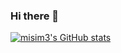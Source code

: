 ### Hi there 👋

[![misim3's GitHub stats](https://github-readme-stats.vercel.app/api?username=misim3)](https://github.com/anuraghazra/github-readme-stats)

<!--
**misim3/misim3** is a ✨ _special_ ✨ repository because its `README.md` (this file) appears on your GitHub profile.

Here are some ideas to get you started:

- 🔭 I’m currently working on ...
- 🌱 I’m currently learning ...
- 👯 I’m looking to collaborate on ...
- 🤔 I’m looking for help with ...
- 💬 Ask me about ...
- 📫 How to reach me: ...
- 😄 Pronouns: ...
- ⚡ Fun fact: ...
-->
